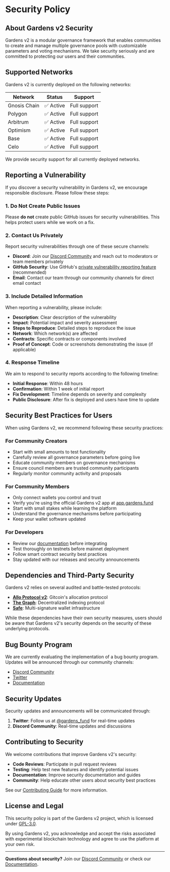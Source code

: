 # Security Policy

## About Gardens v2 Security

Gardens v2 is a modular governance framework that enables communities to create and manage multiple governance pools with customizable parameters and voting mechanisms. We take security seriously and are committed to protecting our users and their communities.

## Supported Networks

Gardens v2 is currently deployed on the following networks:

| Network      | Status    | Support      |
| ------------ | --------- | ------------ |
| Gnosis Chain | ✅ Active | Full support |
| Polygon      | ✅ Active | Full support |
| Arbitrum     | ✅ Active | Full support |
| Optimism     | ✅ Active | Full support |
| Base         | ✅ Active | Full support |
| Celo         | ✅ Active | Full support |

We provide security support for all currently deployed networks.

## Reporting a Vulnerability

If you discover a security vulnerability in Gardens v2, we encourage responsible disclosure. Please follow these steps:

### 1. Do Not Create Public Issues

Please **do not** create public GitHub issues for security vulnerabilities. This helps protect users while we work on a fix.

### 2. Contact Us Privately

Report security vulnerabilities through one of these secure channels:

- **Discord**: Join our [Discord Community](https://discord.gg/tJWPg69ZWG) and reach out to moderators or team members privately
- **GitHub Security**: Use GitHub's [private vulnerability reporting feature](https://github.com/1Hive/gardens-v2/security/advisories/new) (recommended)
- **Email**: Contact our team through our community channels for direct email contact

### 3. Include Detailed Information

When reporting a vulnerability, please include:

- **Description**: Clear description of the vulnerability
- **Impact**: Potential impact and severity assessment
- **Steps to Reproduce**: Detailed steps to reproduce the issue
- **Network**: Which network(s) are affected
- **Contracts**: Specific contracts or components involved
- **Proof of Concept**: Code or screenshots demonstrating the issue (if applicable)

### 4. Response Timeline

We aim to respond to security reports according to the following timeline:

- **Initial Response**: Within 48 hours
- **Confirmation**: Within 1 week of initial report
- **Fix Development**: Timeline depends on severity and complexity
- **Public Disclosure**: After fix is deployed and users have time to update

## Security Best Practices for Users

When using Gardens v2, we recommend following these security practices:

### For Community Creators

- Start with small amounts to test functionality
- Carefully review all governance parameters before going live
- Educate community members on governance mechanisms
- Ensure council members are trusted community participants
- Regularly monitor community activity and proposals

### For Community Members

- Only connect wallets you control and trust
- Verify you're using the official Gardens v2 app at [app.gardens.fund](https://app.gardens.fund)
- Start with small stakes while learning the platform
- Understand the governance mechanisms before participating
- Keep your wallet software updated

### For Developers

- Review our [documentation](https://docs.gardens.fund) before integrating
- Test thoroughly on testnets before mainnet deployment
- Follow smart contract security best practices
- Stay updated with our releases and security announcements

## Dependencies and Third-Party Security

Gardens v2 relies on several audited and battle-tested protocols:

- **[Allo Protocol v2](https://www.gitcoin.co/blog/allo-gitcoins-newest-protocol)**: Gitcoin's allocation protocol
- **[The Graph](https://thegraph.com/)**: Decentralized indexing protocol
- **[Safe](https://safe.global/)**: Multi-signature wallet infrastructure

While these dependencies have their own security measures, users should be aware that Gardens v2's security depends on the security of these underlying protocols.

## Bug Bounty Program

We are currently evaluating the implementation of a bug bounty program. Updates will be announced through our community channels:

- [Discord Community](https://discord.gg/tJWPg69ZWG)
- [Twitter](https://twitter.com/gardens_fund)
- [Documentation](https://docs.gardens.fund)

## Security Updates

Security updates and announcements will be communicated through:

1. **Twitter**: Follow us at [@gardens_fund](https://twitter.com/gardens_fund) for real-time updates
2. **Discord Community**: Real-time updates and discussions

## Contributing to Security

We welcome contributions that improve Gardens v2's security:

- **Code Reviews**: Participate in pull request reviews
- **Testing**: Help test new features and identify potential issues
- **Documentation**: Improve security documentation and guides
- **Community**: Help educate other users about security best practices

See our [Contributing Guide](./CONTRIBUTING.md) for more information.

## License and Legal

This security policy is part of the Gardens v2 project, which is licensed under [GPL-3.0](https://github.com/1Hive/gardens-v2?tab=GPL-3.0-1-ov-file#readme).

By using Gardens v2, you acknowledge and accept the risks associated with experimental blockchain technology and agree to use the platform at your own risk.

---

**Questions about security?** Join our [Discord Community](https://discord.gg/tJWPg69ZWG) or check our [Documentation](https://docs.gardens.fund).
